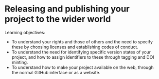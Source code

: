 Releasing and publishing your project to the wider world
========================================================

Learning objectives:

- To understand your rights and those of others and the need to specify these by choosing
  licenses and establishing codes of conduct.
- To understand the need for identifying specific version states of your project, and how
  to assign identifiers to these through tagging and DOI minting.
- To understand how to make your project available on the web, through the normal GitHub
  interface or as a website.
